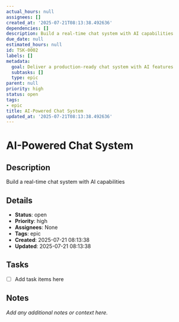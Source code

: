 ```yaml
---
actual_hours: null
assignees: []
created_at: '2025-07-21T08:13:38.492636'
dependencies: []
description: Build a real-time chat system with AI capabilities
due_date: null
estimated_hours: null
id: TSK-0002
labels: []
metadata:
  goal: Deliver a production-ready chat system with AI features
  subtasks: []
  type: epic
parent: null
priority: high
status: open
tags:
- epic
title: AI-Powered Chat System
updated_at: '2025-07-21T08:13:38.492636'
---
```


# AI-Powered Chat System

## Description
Build a real-time chat system with AI capabilities

## Details
- **Status**: open
- **Priority**: high
- **Assignees**: None
- **Tags**: epic
- **Created**: 2025-07-21 08:13:38
- **Updated**: 2025-07-21 08:13:38

## Tasks
- [ ] Add task items here

## Notes
_Add any additional notes or context here._
